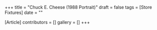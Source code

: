 +++
title = "Chuck E. Cheese (1988 Portrait)"
draft = false
tags = [Store Fixtures]
date = ""

[Article]
contributors = []
gallery = []
+++